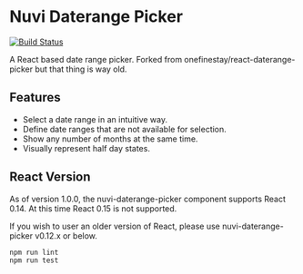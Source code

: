 Nuvi Daterange Picker
======================
[![Build Status](https://travis-ci.org/nuvi/react-daterange-picker.svg?branch=master)](https://travis-ci.org/nuvi/react-daterange-picker)

A React based date range picker. Forked from onefinestay/react-daterange-picker but that thing is way old.

## Features

* Select a date range in an intuitive way.
* Define date ranges that are not available for selection.
* Show any number of months at the same time.
* Visually represent half day states.

## React Version

As of version 1.0.0, the nuvi-daterange-picker component supports React 0.14. At this time React 0.15 is not supported.

If you wish to user an older version of React, please use nuvi-daterange-picker v0.12.x or below.


```shell
npm run lint
npm run test
```
